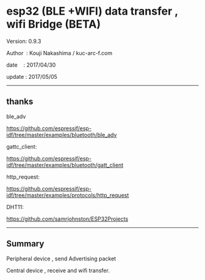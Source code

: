 ﻿# esp32 (BLE +WIFI) data transfer , wifi Bridge (BETA)

 Version: 0.9.3

 Author  : Kouji Nakashima / kuc-arc-f.com

 date    : 2017/04/30

 update :  2017/05/05
***

## thanks

ble_adv

https://github.com/espressif/esp-idf/tree/master/examples/bluetooth/ble_adv

gattc_client:

https://github.com/espressif/esp-idf/tree/master/examples/bluetooth/gatt_client

http_request:

https://github.com/espressif/esp-idf/tree/master/examples/protocols/http_request

DHT11:

https://github.com/samrjohnston/ESP32Projects

***


## Summary
 Peripheral device , send Advertising packet 

 Central device , receive and wifi transfer.




